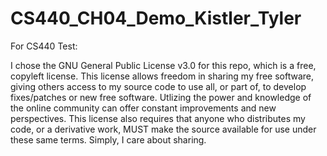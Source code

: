 # CS440_CH04_Demo_Kistler_Tyler

For CS440 Test:

I chose the GNU General Public License v3.0 for this repo, which is a free, copyleft license. This license allows freedom in sharing my free software, giving others access to my source code to use all, or part of, to develop fixes/patches or new free software. Utlizing the power and knowledge of the online community can offer constant improvements and new perspectives. This license also requires that anyone who distributes my code, or a derivative work, MUST make the source available for use under these same terms. Simply, I care about sharing. 

